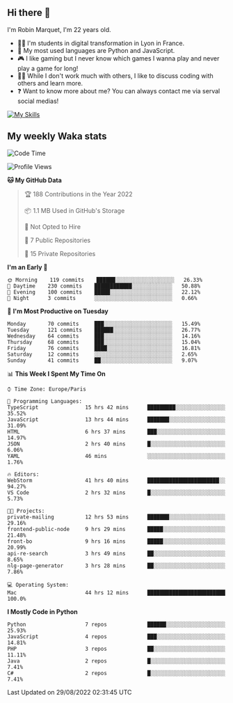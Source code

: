 ## Hi there 👋

I'm Robin Marquet, I'm 22 years old.

- 👨‍💻 I'm students in digital transformation in Lyon in France.
- 🌱 My most used languages are Python and JavaScript.
- 🎮 I like gaming but I never know which games I wanna play and never play a game for long!
- 👯‍♀️ While I don't work much with others, I like to discuss coding with others and learn more.
- ❓ Want to know more about me? You can always contact me via serval social medias!

[![My Skills](https://skillicons.dev/icons?i=js,html,css,docker,express,figma,firebase,graphql,mongodb,mysql,nodejs,py,react,ts,vue)](https://skillicons.dev)

## My weekly Waka stats

<!--START_SECTION:waka-->
![Code Time](http://img.shields.io/badge/Code%20Time-2%2C129%20hrs%204%20mins-blue)

![Profile Views](http://img.shields.io/badge/Profile%20Views-0-blue)

**🐱 My GitHub Data** 

> 🏆 188 Contributions in the Year 2022
 > 
> 📦 1.1 MB Used in GitHub's Storage 
 > 
> 🚫 Not Opted to Hire
 > 
> 📜 7 Public Repositories 
 > 
> 🔑 15 Private Repositories  
 > 
**I'm an Early 🐤** 

```text
🌞 Morning    119 commits    ██████░░░░░░░░░░░░░░░░░░░   26.33% 
🌆 Daytime    230 commits    ████████████░░░░░░░░░░░░░   50.88% 
🌃 Evening    100 commits    █████░░░░░░░░░░░░░░░░░░░░   22.12% 
🌙 Night      3 commits      ░░░░░░░░░░░░░░░░░░░░░░░░░   0.66%

```
📅 **I'm Most Productive on Tuesday** 

```text
Monday       70 commits     ███░░░░░░░░░░░░░░░░░░░░░░   15.49% 
Tuesday      121 commits    ██████░░░░░░░░░░░░░░░░░░░   26.77% 
Wednesday    64 commits     ███░░░░░░░░░░░░░░░░░░░░░░   14.16% 
Thursday     68 commits     ███░░░░░░░░░░░░░░░░░░░░░░   15.04% 
Friday       76 commits     ████░░░░░░░░░░░░░░░░░░░░░   16.81% 
Saturday     12 commits     ░░░░░░░░░░░░░░░░░░░░░░░░░   2.65% 
Sunday       41 commits     ██░░░░░░░░░░░░░░░░░░░░░░░   9.07%

```


📊 **This Week I Spent My Time On** 

```text
⌚︎ Time Zone: Europe/Paris

💬 Programming Languages: 
TypeScript               15 hrs 42 mins      █████████░░░░░░░░░░░░░░░░   35.52% 
JavaScript               13 hrs 44 mins      ███████░░░░░░░░░░░░░░░░░░   31.09% 
HTML                     6 hrs 37 mins       ███░░░░░░░░░░░░░░░░░░░░░░   14.97% 
JSON                     2 hrs 40 mins       █░░░░░░░░░░░░░░░░░░░░░░░░   6.06% 
YAML                     46 mins             ░░░░░░░░░░░░░░░░░░░░░░░░░   1.76%

🔥 Editors: 
WebStorm                 41 hrs 40 mins      ███████████████████████░░   94.27% 
VS Code                  2 hrs 32 mins       █░░░░░░░░░░░░░░░░░░░░░░░░   5.73%

🐱‍💻 Projects: 
private-mailing          12 hrs 53 mins      ███████░░░░░░░░░░░░░░░░░░   29.16% 
frontend-public-node     9 hrs 29 mins       █████░░░░░░░░░░░░░░░░░░░░   21.48% 
front-bo                 9 hrs 16 mins       █████░░░░░░░░░░░░░░░░░░░░   20.99% 
api-re-search            3 hrs 49 mins       ██░░░░░░░░░░░░░░░░░░░░░░░   8.65% 
nlg-page-generator       3 hrs 28 mins       ██░░░░░░░░░░░░░░░░░░░░░░░   7.86%

💻 Operating System: 
Mac                      44 hrs 12 mins      █████████████████████████   100.0%

```

**I Mostly Code in Python** 

```text
Python                   7 repos             ██████░░░░░░░░░░░░░░░░░░░   25.93% 
JavaScript               4 repos             ███░░░░░░░░░░░░░░░░░░░░░░   14.81% 
PHP                      3 repos             ██░░░░░░░░░░░░░░░░░░░░░░░   11.11% 
Java                     2 repos             █░░░░░░░░░░░░░░░░░░░░░░░░   7.41% 
C#                       2 repos             █░░░░░░░░░░░░░░░░░░░░░░░░   7.41%

```



 Last Updated on 29/08/2022 02:31:45 UTC
<!--END_SECTION:waka-->
